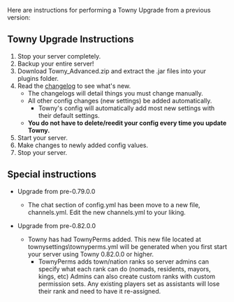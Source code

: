 Here are instructions for performing a Towny Upgrade from a previous version:

## Towny Upgrade Instructions

1. Stop your server completely.
2. Backup your entire server!
3. Download Towny_Advanced.zip and extract the .jar files into your plugins folder.
4. Read the [changelog](https://github.com/TownyAdvanced/Towny/blob/master/resources/ChangeLog.txt) to see what's new. 
    * The changelogs will detail things you must change manually.
    * All other config changes (new settings) be added automatically.
      * Towny's config will automatically add most new settings with their default settings.
    * **You do not have to delete/reedit your config every time you update Towny.**
5. Start your server.
6. Make changes to newly added config values.
7. Stop your server.

## Special instructions
* Upgrade from pre-0.79.0.0
  * The chat section of config.yml has been move to a new file, channels.yml. Edit the new channels.yml to your liking.

* Upgrade from pre-0.82.0.0
  * Towny has had TownyPerms added. This new file located at townysettings\townyperms.yml will be generated when you first start your server using Towny 0.82.0.0 or higher.
    * TownyPerms adds town/nation ranks so server admins can specify what each rank can do (nomads, residents, mayors, kings, etc) Admins can also create custom ranks with custom permission sets. Any existing players set as assistants will lose their rank and need to have it re-assigned.

